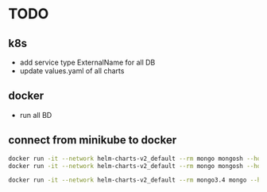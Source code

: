 # TODO
## k8s
- add service type ExternalName for all DB
- update values.yaml of all charts
## docker
- run all BD

## connect from minikube to docker
```sh
docker run -it --network helm-charts-v2_default --rm mongo mongosh --host carts-db
docker run -it --network helm-charts-v2_default --rm mongo mongosh --host orders-db

docker run -it --network helm-charts-v2_default --rm mongo3.4 mongo --host user-db